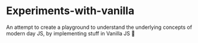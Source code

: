 # Experiments-with-vanilla

An attempt to create a playground to understand the underlying concepts of modern day JS, by implementing stuff in Vanilla JS 🍨
